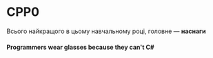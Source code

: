# CPP0
Всього найкращого в цьому навчальному році, головне — **наснаги**







#### Programmers wear glasses because they can't C#

